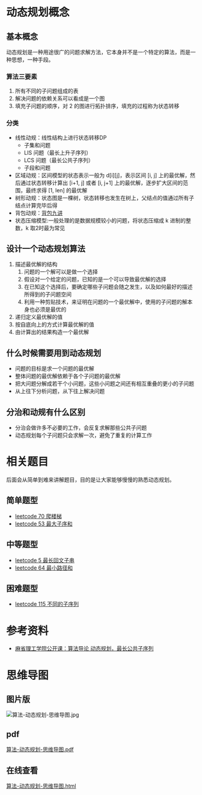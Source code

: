 # 动态规划概念

## 基本概念

动态规划是一种用途很广的问题求解方法，它本身并不是一个特定的算法，而是一种思想，一种手段。

### 算法三要素

1. 所有不同的子问题组成的表
2. 解决问题的依赖关系可以看成是一个图
3. 填充子问题的顺序，对 2 的图进行拓扑排序，填充的过程称为状态转移

### 分类

- 线性动规：线性结构上进行状态转移DP
    - 子集和问题
    - LIS 问题（最长上升子序列）
    - LCS 问题（最长公共子序列）
    - 子段和问题
- 区域动规：区间模型的状态表示一般为 d[i][j]，表示区间 [i, j] 上的最优解，然后通过状态转移计算出 [i+1, j] 或者 [i, j+1] 上的最优解，逐步扩大区间的范围，最终求得 [1, len] 的最优解
- 树形动规：状态图是一棵树，状态转移也发生在树上，父结点的值通过所有子结点计算完毕后得
- 背包动规：[背包九讲](https://github.com/tianyicui/pack)
- 状态压缩模型:一般处理的是数据规模较小的问题，将状态压缩成 k 进制的整数，k 取2时最为常见

## 设计一个动态规划算法

1. 描述最优解的结构
    1. 问题的一个解可以是做一个选择
    2. 假设对一个给定的问题，已知的是一个可以导致最优解的选择
    3. 在已知这个选择后，要确定哪些子问题会随之发生，以及如何最好的描述所得到的子问题空间
    4. 利用一种剪贴技术，来证明在问题的一个最优解中，使用的子问题的解本身也必须是最优的
2. 递归定义最优解的值
3. 按自底向上的方式计算最优解的值
4. 由计算出的结果构造一个最优解

## 什么时候需要用到动态规划

- 问题的目标是求一个问题的最优解
- 整体问题的最优解依赖于各个子问题的最优解
- 把大问题分解成若干个小问题，这些小问题之间还有相互重叠的更小的子问题
- 从上往下分析问题，从下往上解决问题

## 分治和动规有什么区别

- 分治会做许多不必要的工作，会反复求解那些公共子问题
- 动态规划每个子问题只会求解一次，避免了重复的计算工作

# 相关题目

后面会从简单到难来讲解题目，目的是让大家能够慢慢的熟悉动态规划。

## 简单题型

- [leetcode 70 爬楼梯](https://cnymw.github.io/GolangStudy/docs/leetcode-70-爬楼梯.html)
- [leetcode 53 最大子序和](https://cnymw.github.io/GolangStudy/docs/leetcode-53-最大子序和.html)


## 中等题型

- [leetcode 5 最长回文子串](https://cnymw.github.io/GolangStudy/docs/leetcode-5-最长回文子串.html)
- [leetcode 64 最小路径和](https://cnymw.github.io/GolangStudy/docs/leetcode-64-最小路径和.html)


## 困难题型

- [leetcode 115 不同的子序列](https://cnymw.github.io/GolangStudy/docs/leetcode-115-不同的子序列.html)

# 参考资料

- [麻省理工学院公开课：算法导论 动态规划，最长公共子序列](http://open.163.com/newview/movie/free?pid=M6UTT5U0I&mid=M6V2U1HL4)

# 思维导图

## 图片版

![算法-动态规划-思维导图.jpg](https://cnymw.github.io/GolangStudy/docs/img/算法-动态规划-思维导图.jpg)

## pdf

[算法-动态规划-思维导图.pdf](https://cnymw.github.io/GolangStudy/docs/img/算法-动态规划-思维导图.pdf)

## 在线查看

[算法-动态规划-思维导图.html](https://cnymw.github.io/GolangStudy/docs/img/算法-动态规划-思维导图.html)



